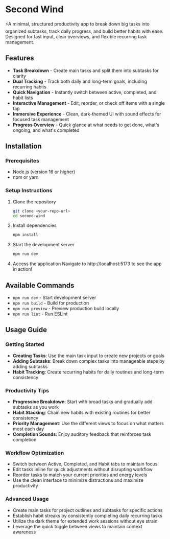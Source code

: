 # Second Wind

⚡A minimal, structured productivity app to break down big tasks into organized subtasks, track daily progress, and build better habits with ease. Designed for fast input, clear overviews, and flexible recurring task management.

## Features

- **Task Breakdown** - Create main tasks and split them into subtasks for clarity
- **Dual Tracking** - Track both daily and long-term goals, including recurring habits
- **Quick Navigation** - Instantly switch between active, completed, and habit lists
- **Interactive Management** - Edit, reorder, or check off items with a single tap
- **Immersive Experience** - Clean, dark-themed UI with sound effects for focused task management
- **Progress Overview** - Quick glance at what needs to get done, what's ongoing, and what's completed

## Installation

### Prerequisites
- Node.js (version 16 or higher)
- npm or yarn

### Setup Instructions

1. Clone the repository
   ```bash
   git clone <your-repo-url>
   cd second-wind
   ```

2. Install dependencies
   ```bash
   npm install
   ```

3. Start the development server
   ```bash
   npm run dev
   ```

4. Access the application
   Navigate to http://localhost:5173 to see the app in action!

## Available Commands

- `npm run dev` - Start development server
- `npm run build` - Build for production
- `npm run preview` - Preview production build locally
- `npm run lint` - Run ESLint

## Usage Guide

### Getting Started

- **Creating Tasks**: Use the main task input to create new projects or goals
- **Adding Subtasks**: Break down complex tasks into manageable steps by adding subtasks
- **Habit Tracking**: Create recurring habits for daily routines and long-term consistency

### Productivity Tips

- **Progressive Breakdown**: Start with broad tasks and gradually add subtasks as you work
- **Habit Stacking**: Chain new habits with existing routines for better consistency
- **Priority Management**: Use the different views to focus on what matters most each day
- **Completion Sounds**: Enjoy auditory feedback that reinforces task completion

### Workflow Optimization

- Switch between Active, Completed, and Habit tabs to maintain focus
- Edit tasks inline for quick adjustments without disrupting workflow
- Reorder tasks to match your current priorities and energy levels
- Use the clean interface to minimize distractions and maximize productivity

### Advanced Usage

- Create main tasks for project outlines and subtasks for specific actions
- Establish habit streaks by consistently completing daily recurring tasks
- Utilize the dark theme for extended work sessions without eye strain
- Leverage the quick toggle between views to maintain context awareness
